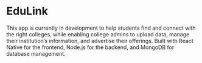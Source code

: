 # EduLink
This app is currently in development to help students find and connect with the right colleges, while enabling college admins to upload data, manage their institution’s information, and advertise their offerings. Built with React Native for the frontend, Node.js for the backend, and MongoDB for database management.
